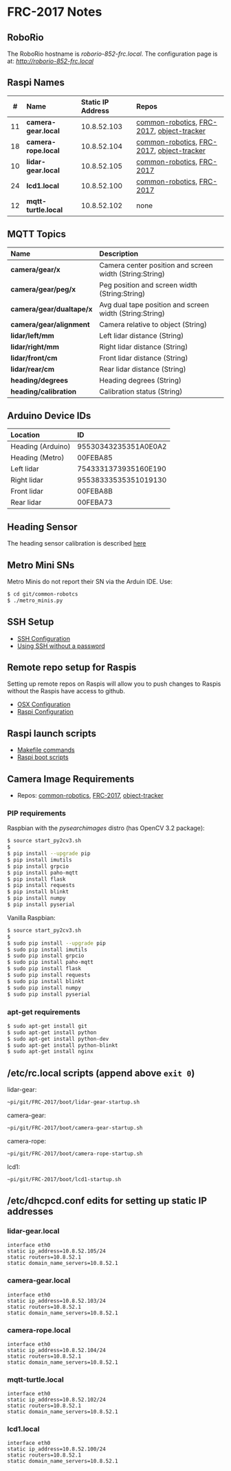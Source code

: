 # FRC-2017 Notes

## RoboRio

The RoboRio hostname is *roborio-852-frc.local*.  The configuration page is at: *http://roborio-852-frc.local*
## Raspi Names

| #   | Name                       |Static IP Address  | Repos                                              |
|:---:|:---------------------------|:------------------|:---------------------------------------------------|
| 11  | **camera-gear.local**      |10.8.52.103        | [common-robotics](https://github.com/athenian-robotics/common-robotics), [FRC-2017](https://github.com/athenian-robotics/FRC-2017), [object-tracker](https://github.com/athenian-robotics/object-tracking)          |
| 18  | **camera-rope.local**      |10.8.52.104        | [common-robotics](https://github.com/athenian-robotics/common-robotics), [FRC-2017](https://github.com/athenian-robotics/FRC-2017), [object-tracker](https://github.com/athenian-robotics/object-tracking)          |
| 10  | **lidar-gear.local**       |10.8.52.105        | [common-robotics](https://github.com/athenian-robotics/common-robotics), [FRC-2017](https://github.com/athenian-robotics/FRC-2017)                          |
| 24  | **lcd1.local**             |10.8.52.100        | [common-robotics](https://github.com/athenian-robotics/common-robotics), [FRC-2017](https://github.com/athenian-robotics/FRC-2017) |
| 12  | **mqtt-turtle.local**      |10.8.52.102        | none                                               |

## MQTT Topics 
| Name                      | Description                                             |
|:--------------------------|:--------------------------------------------------------|
|**camera/gear/x**          | Camera center position and screen width (String:String) |
|**camera/gear/peg/x**      | Peg position and screen width (String:String)           |
|**camera/gear/dualtape/x** | Avg dual tape position and screen width (String:String) |
|**camera/gear/alignment**  | Camera relative to object (String)                      |
|**lidar/left/mm**          | Left lidar distance (String)                            |
|**lidar/right/mm**         | Right lidar distance (String)                           |
|**lidar/front/cm**         | Front lidar distance (String)                           |
|**lidar/rear/cm**          | Rear lidar distance (String)                            |
|**heading/degrees**        | Heading degrees (String)                                |
|**heading/calibration**    | Calibration status (String)                             |

## Arduino Device IDs
| Location                  | ID                                                      |
|:--------------------------|:--------------------------------------------------------|
|Heading (Arduino)          | 95530343235351A0E0A2                                    |
|Heading (Metro)            | 00FEBA85                                                |
|Left lidar                 | 7543331373935160E190                                    |
|Right lidar                | 95538333535351019130                                    |
|Front lidar                | 00FEBA8B                                                |
|Rear lidar                 | 00FEBA73                                                |


## Heading Sensor

The heading sensor calibration is described [here](https://learn.adafruit.com/bno055-absolute-orientation-sensor-with-raspberry-pi-and-beaglebone-black/webgl-example?embeds=allow#sensor-calibration)

## Metro Mini SNs

Metro Minis do not report their SN via the Arduin IDE. Use:
```bash
$ cd git/common-robotcs
$ ./metro_minis.py
```
 
## SSH Setup

* [SSH Configuration](https://github.com/athenian-robotics/FRC-2017/wiki/SSH-configuration-file)
* [Using SSH without a password](https://github.com/athenian-robotics/FRC-2017/wiki/Using-SSH-without-a-password)


## Remote repo setup for Raspis

Setting up remote repos on Raspis will allow you to push changes to Raspis without the Raspis
have access to github.

* [OSX Configuration](https://github.com/athenian-robotics/FRC-2017/wiki/OSX-configuration-for-remote-repos)
* [Raspi Configuration](https://github.com/athenian-robotics/FRC-2017/wiki/Raspi-configuration-for-remote-repos)


## Raspi launch scripts

* [Makefile commands](https://github.com/athenian-robotics/FRC-2017/wiki/Makefile-commands)
* [Raspi boot scripts](https://github.com/athenian-robotics/FRC-2017/wiki/Raspi-boot-scripts)

## Camera Image Requirements

* Repos: [common-robotics](https://github.com/athenian-robotics/common-robotics), [FRC-2017](https://github.com/athenian-robotics/FRC-2017), [object-tracker](https://github.com/athenian-robotics/object-tracking)  

### PIP requirements


Raspbian with the *pysearchimages* distro (has OpenCV 3.2 package):

```bash
$ source start_py2cv3.sh
$
$ pip install --upgrade pip
$ pip install imutils
$ pip install grpcio
$ pip install paho-mqtt
$ pip install flask
$ pip install requests
$ pip install blinkt
$ pip install numpy
$ pip install pyserial
```

Vanilla Raspbian:

```bash
$ source start_py2cv3.sh
$
$ sudo pip install --upgrade pip
$ sudo pip install imutils
$ sudo pip install grpcio
$ sudo pip install paho-mqtt
$ sudo pip install flask
$ sudo pip install requests
$ sudo pip install blinkt
$ sudo pip install numpy
$ sudo pip install pyserial
```

### apt-get requirements
```bash
$ sudo apt-get install git
$ sudo apt-get install python
$ sudo apt-get install python-dev
$ sudo apt-get install python-blinkt
$ sudo apt-get install nginx
```

## /etc/rc.local scripts (append above `exit 0`)

lidar-gear:

```bash
~pi/git/FRC-2017/boot/lidar-gear-startup.sh
```
camera-gear:
  
```bash
~pi/git/FRC-2017/boot/camera-gear-startup.sh
```

camera-rope:
  
```bash
~pi/git/FRC-2017/boot/camera-rope-startup.sh
```

lcd1:

```bash
~pi/git/FRC-2017/boot/lcd1-startup.sh
```

## /etc/dhcpcd.conf edits for setting up static IP addresses


### lidar-gear.local

```
interface eth0
static ip_address=10.8.52.105/24
static routers=10.8.52.1
static domain_name_servers=10.8.52.1
```

### camera-gear.local

```
interface eth0
static ip_address=10.8.52.103/24
static routers=10.8.52.1
static domain_name_servers=10.8.52.1
```

### camera-rope.local

```
interface eth0
static ip_address=10.8.52.104/24
static routers=10.8.52.1
static domain_name_servers=10.8.52.1
```


### mqtt-turtle.local

```
interface eth0
static ip_address=10.8.52.102/24
static routers=10.8.52.1
static domain_name_servers=10.8.52.1
```

### lcd1.local

```
interface eth0
static ip_address=10.8.52.100/24
static routers=10.8.52.1
static domain_name_servers=10.8.52.1
```

